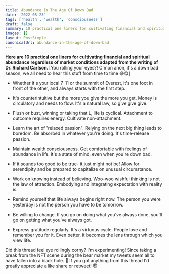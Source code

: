 ```yaml
---
title: Abundance In The Age Of Down Bad
date: '2022-08-23'
tags: ['health', 'wealth', 'consciousness']
draft: false
summary: 10 practical one liners for cultivating financial and spiritual abundance
images: []
layout: PostSimple
canonicalUrl: abundance-in-the-age-of-down-bad
---
```


**Here are 10 practical one liners for cultivating financial and spiritual abundance regardless of market conditions adapted from the writing of Dr. Richard Carlson.** [You rolling your eyes?! C'mon anon, it's a down bad season, we all need to hear this stuff from time to time 😅😋]

- Whether it's your local 7-11 or the summit of Everest, it's one foot in front of the other, and always starts with the first step.

- It's counterintuitive but the more you give the more you get. Money is circulatory and needs to flow. It's a natural law, so give give give.

- Flush or bust, winning or taking that L, life is cyclical. Attachment to outcome requires energy. Cultivate non-attachment.

- Learn the art of "relaxed passion". Relying on the next big thing leads to boredom. Be absorbed in whatever you're doing. It's time-release passion.

- Maintain wealth consciousness. Get comfortable with feelings of abundance in life. It's a state of mind, even when you're down bad.

- If it sounds too good to be true- it just might not be! Allow for serendipity and be prepared to capitalize on unusual circumstance.

- Work on knowing instead of believing. Woo-woo wishful thinking is not the law of attraction. Embodying and integrating expectation with reality is.

- Remind yourself that life always begins right now. The person you were yesterday is not the person you have to be tomorrow.

- Be willing to change. If you go on doing what you've always done, you'll go on getting what you've always got.

- Express gratitude regularly. It's a virtuous cycle. People love and remember you for it. Even better, it becomes the lens through which you view life.

Did this thread feel eye rollingly corny? I'm experimenting! Since taking a break from the NFT scene during the bear market my tweets seem all to have fallen into a black hole. 🤣 If you got anything from this thread I'd greatly appreciate a like share or retweet! 😇
